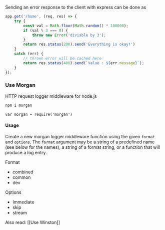 Sending an error response to the client with express can be done as

```js
app.get('/home', (req, res) => {
    try {
        const val = Math.floor(Math.random() * 100000);
        if (val % 3 === 0) {
            throw new Error('divisble by 3');
        }
        return res.status(200).send('Everything is okay!')
    }
    catch (err) {
	    // thrown error will be cached here
        return res.status(400).send(`Value : ${err.message}`);
    }
});
```

### Use Morgan
HTTP request logger middleware for node.js

```bash
npm i morgan
```

`var morgan = require('morgan')`

#### Usage
Create a new morgan logger middleware function using the given `format` and `options`. The `format` argument may be a string of a predefined name (see below for the names), a string of a format string, or a function that will produce a log entry.

Format
- combined
- common
- dev

Options
- Immediate
- skip
- stream

Also read: [[Use Winston]]

